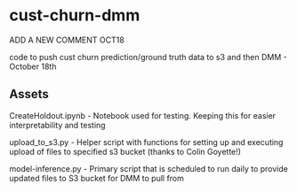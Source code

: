 # cust-churn-dmm

ADD A NEW COMMENT OCT18

code to push cust churn prediction/ground truth data to s3 and then DMM - October 18th

## Assets

CreateHoldout.ipynb - Notebook used for testing. Keeping this for easier interpretability and testing

upload_to_s3.py - Helper script with functions for setting up and executing upload of files to specified s3 bucket (thanks to Colin Goyette!)

model-inference.py - Primary script that is scheduled to run daily to provide updated files to S3 bucket for DMM to pull from



